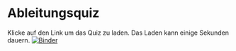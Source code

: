 # Ableitungsquiz 
Klicke auf den Link um das Quiz zu laden. Das Laden kann einige Sekunden dauern.
[![Binder](https://mybinder.org/badge_logo.svg)](https://mybinder.org/v2/gh/Koppeprojects/bindertest/main?labpath=Ableitungsquiz.ipynb)

